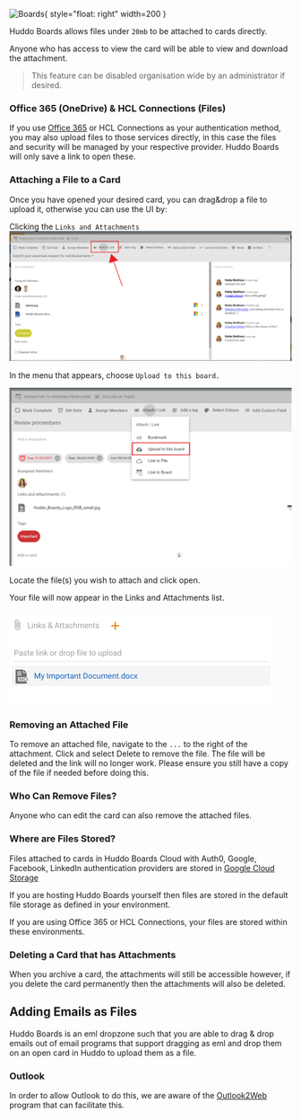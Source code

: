 ![Boards](../../../assets/images/boards-logo.jpg){ style="float: right" width=200 }

Huddo Boards allows files under `20mb` to be attached to cards directly.

Anyone who has access to view the card will be able to view and download the attachment.

> This feature can be disabled organisation wide by an administrator if desired.

### Office 365 (OneDrive) & HCL Connections (Files)

If you use <a target="_blank" href="https://docs.huddo.com/boards/howto/microsoft/onedrive/">Office 365</a> or HCL Connections as your authentication method, you may also upload files to those services directly, in this case the files and security will be managed by your respective provider. Huddo Boards will only save a link to open these.

### Attaching a File to a Card

Once you have opened your desired card, you can drag&drop a file to upload it, otherwise you can use the UI by:

Clicking the `Links and Attachments`
![](./attaching1.png)

In the menu that appears, choose `Upload to this board.`

![](./attaching3.png)

Locate the file(s) you wish to attach and click open. 

Your file will now appear in the Links and Attachments list.

![](./attaching4.png)

### Removing an Attached File

To remove an attached file, navigate to the `...` to the right of the attachment. Click and select Delete to remove the file. The file will be deleted and the link will no longer work. Please ensure you still have a copy of the file if needed before doing this.

### Who Can Remove Files?

Anyone who can edit the card can also remove the attached files.

### Where are Files Stored?

Files attached to cards in Huddo Boards Cloud with Auth0, Google, Facebook, LinkedIn authentication providers are stored in <a target="_blank" href="https://cloud.google.com/storage/">Google Cloud Storage</a>

If you are hosting Huddo Boards yourself then files are stored in the default file storage as defined in your environment.

If you are using Office 365 or HCL Connections, your files are stored within these environments.

### Deleting a Card that has Attachments

When you archive a card, the attachments will still be accessible however, if you delete the card permanently then the attachments will also be deleted.

## Adding Emails as Files

Huddo Boards is an eml dropzone such that you are able to drag & drop emails out of email programs that support dragging as eml and drop them on an open card in Huddo to upload them as a file.

### Outlook

In order to allow Outlook to do this, we are aware of the [Outlook2Web](https://outlook2web.com/) program that can facilitate this.